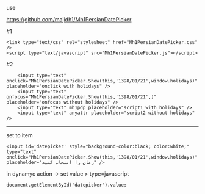 use

https://github.com/majidh1/Mh1PersianDatePicker

#1
```
<link type="text/css" rel="stylesheet" href="Mh1PersianDatePicker.css" />
<script type="text/javascript" src="Mh1PersianDatePicker.js"></script>
```
#2
```
    <input type="text" onclick="Mh1PersianDatePicker.Show(this,'1398/01/21',window.holidays)" placeholder="onclick with holidays" />
    <input type="text" onfocus="Mh1PersianDatePicker.Show(this,'1398/01/21',)" placeholder="onfocus without holidays" />
    <input type="text" mh1pdp placeholder="script1 with holidays" />
    <input type="text" anyattr placeholder="script2 without holidays" />
```

-------

set to item
```
<input id='datepicker' style="background-color:black; color:white;" type="text" onclick="Mh1PersianDatePicker.Show(this,'1398/01/21',window.holidays)" placeholder="زمان را انتخاب کنید" />
```
in dynamyc action -> set value > type=javascript
```
document.getElementById('datepicker').value;
```
